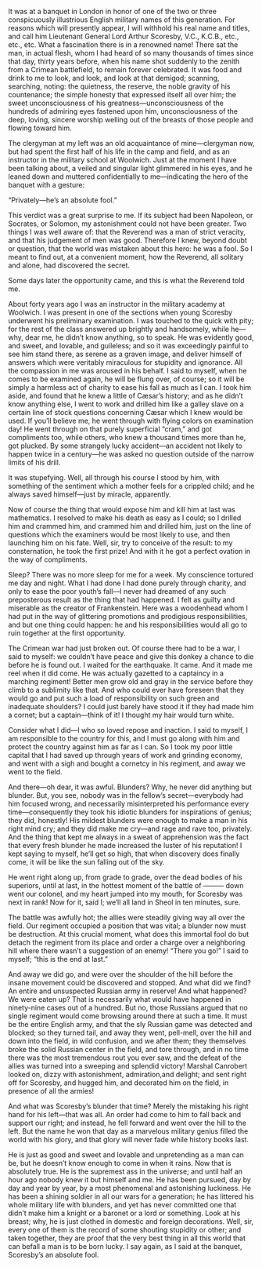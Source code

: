 It was at a banquet in London in honor of one of the two or three conspicuously illustrious English military names of
this generation. For reasons which will presently appear, I will withhold his real name and titles, and call him
Lieutenant General Lord Arthur Scoresby, V.C., K.C.B., etc., etc., etc. What a fascination there is in a renowned name!
There sat the man, in actual flesh, whom I had heard of so many thousands of times since that day, thirty years before,
when his name shot suddenly to the zenith from a Crimean battlefield, to remain forever celebrated. It was food and
drink to me to look, and look, and look at that demigod; scanning, searching, noting: the quietness, the reserve, the
noble gravity of his countenance; the simple honesty that expressed itself all over him; the sweet unconsciousness of
his greatness—unconsciousness of the hundreds of admiring eyes fastened upon him, unconsciousness of the deep, loving,
sincere worship welling out of the breasts of those people and flowing toward him.

The clergyman at my left was an old acquaintance of mine—clergyman now, but had spent the first half of his life in the
camp and field, and as an instructor in the military school at Woolwich. Just at the moment I have been talking about, a
veiled and singular light glimmered in his eyes, and he leaned down and muttered confidentially to me—indicating the
hero of the banquet with a gesture:

“Privately—he’s an absolute fool.”

This verdict was a great surprise to me. If its subject had been Napoleon, or Socrates, or Solomon, my astonishment
could not have been greater. Two things I was well aware of: that the Reverend was a man of strict veracity, and that
his judgement of men was good. Therefore I knew, beyond doubt or question, that the world was mistaken about this hero:
he was a fool. So I meant to find out, at a convenient moment, how the Reverend, all solitary and alone, had discovered
the secret.

Some days later the opportunity came, and this is what the Reverend told me.

About forty years ago I was an instructor in the military academy at Woolwich. I was present in one of the sections when
young Scoresby underwent his preliminary examination. I was touched to the quick with pity; for the rest of the class
answered up brightly and handsomely, while he—why, dear me, he didn’t know anything, so to speak. He was evidently good,
and sweet, and lovable, and guileless; and so it was exceedingly painful to see him stand there, as serene as a graven
image, and deliver himself of answers which were veritably miraculous for stupidity and ignorance. All the compassion in
me was aroused in his behalf. I said to myself, when he comes to be examined again, he will be flung over, of course; so
it will be simply a harmless act of charity to ease his fall as much as I can. I took him aside, and found that he knew
a little of Cæsar’s history; and as he didn’t know anything else, I went to work and drilled him like a galley slave on
a certain line of stock questions concerning Cæsar which I knew would be used. If you’ll believe me, he went through
with flying colors on examination day! He went through on that purely superficial “cram,” and got compliments too, while
others, who knew a thousand times more than he, got plucked. By some strangely lucky accident—an accident not likely to
happen twice in a century—he was asked no question outside of the narrow limits of his drill.

It was stupefying. Well, all through his course I stood by him, with something of the sentiment which a mother feels for
a crippled child; and he always saved himself—just by miracle, apparently.

Now of course the thing that would expose him and kill him at last was mathematics. I resolved to make his death as easy
as I could; so I drilled him and crammed him, and crammed him and drilled him, just on the line of questions which the
examiners would be most likely to use, and then launching him on his fate. Well, sir, try to conceive of the result: to
my consternation, he took the first prize! And with it he got a perfect ovation in the way of compliments.

Sleep? There was no more sleep for me for a week. My conscience tortured me day and night. What I had done I had done
purely through charity, and only to ease the poor youth’s fall—I never had dreamed of any such preposterous result as
the thing that had happened. I felt as guilty and miserable as the creator of Frankenstein. Here was a woodenhead whom I
had put in the way of glittering promotions and prodigious responsibilities, and but one thing could happen: he and his
responsibilities would all go to ruin together at the first opportunity.

The Crimean war had just broken out. Of course there had to be a war, I said to myself: we couldn’t have peace and give
this donkey a chance to die before he is found out. I waited for the earthquake. It came. And it made me reel when it
did come. He was actually gazetted to a captaincy in a marching regiment! Better men grow old and gray in the service
before they climb to a sublimity like that. And who could ever have foreseen that they would go and put such a load of
responsibility on such green and inadequate shoulders? I could just barely have stood it if they had made him a cornet;
but a captain—think of it! I thought my hair would turn white.

Consider what I did—I who so loved repose and inaction. I said to myself, I am responsible to the country for this, and
I must go along with him and protect the country against him as far as I can. So I took my poor little capital that I
had saved up through years of work and grinding economy, and went with a sigh and bought a cornetcy in his regiment, and
away we went to the field.

And there—oh dear, it was awful. Blunders? Why, he never did anything but blunder. But, you see, nobody was in the
fellow’s secret—everybody had him focused wrong, and necessarily misinterpreted his performance every time—consequently
they took his idiotic blunders for inspirations of genius; they did, honestly! His mildest blunders were enough to make
a man in his right mind cry; and they did make me cry—and rage and rave too, privately. And the thing that kept me
always in a sweat of apprehension was the fact that every fresh blunder he made increased the luster of his reputation!
I kept saying to myself, he’ll get so high, that when discovery does finally come, it will be like the sun falling out
of the sky.

He went right along up, from grade to grade, over the dead bodies of his superiors, until at last, in the hottest moment
of the battle of ——— down went our colonel, and my heart jumped into my mouth, for Scoresby was next in rank! Now for
it, said I; we’ll all land in Sheol in ten minutes, sure.

The battle was awfully hot; the allies were steadily giving way all over the field. Our regiment occupied a position
that was vital; a blunder now must be destruction. At this crucial moment, what does this immortal fool do but detach
the regiment from its place and order a charge over a neighboring hill where there wasn’t a suggestion of an enemy!
“There you go!” I said to myself; “this is the end at last.”

And away we did go, and were over the shoulder of the hill before the insane movement could be discovered and stopped.
And what did we find? An entire and unsuspected Russian army in reserve! And what happened? We were eaten up? That is
necessarily what would have happened in ninety-nine cases out of a hundred. But no, those Russians argued that no single
regiment would come browsing around there at such a time. It must be the entire English army, and that the sly Russian
game was detected and blocked; so they turned tail, and away they went, pell-mell, over the hill and down into the
field, in wild confusion, and we after them; they themselves broke the solid Russian center in the field, and tore
through, and in no time there was the most tremendous rout you ever saw, and the defeat of the allies was turned into a
sweeping and splendid victory! Marshal Canrobert looked on, dizzy with astonishment, admiration,and delight; and sent
right off for Scoresby, and hugged him, and decorated him on the field, in presence of all the armies!

And what was Scoresby’s blunder that time? Merely the mistaking his right hand for his left—that was all. An order had
come to him to fall back and support our right; and instead, he fell forward and went over the hill to the left. But the
name he won that day as a marvelous military genius filled the world with his glory, and that glory will never fade
while history books last.

He is just as good and sweet and lovable and unpretending as a man can be, but he doesn’t know enough to come in when it
rains. Now that is absolutely true. He is the supremest ass in the universe; and until half an hour ago nobody knew it
but himself and me. He has been pursued, day by day and year by year, by a most phenomenal and astonishing luckiness. He
has been a shining soldier in all our wars for a generation; he has littered his whole military life with blunders, and
yet has never committed one that didn’t make him a knight or a baronet or a lord or something. Look at his breast; why,
he is just clothed in domestic and foreign decorations. Well, sir, every one of them is the record of some shouting
stupidity or other; and taken together, they are proof that the very best thing in all this world that can befall a man
is to be born lucky. I say again, as I said at the banquet, Scoresby’s an absolute fool.